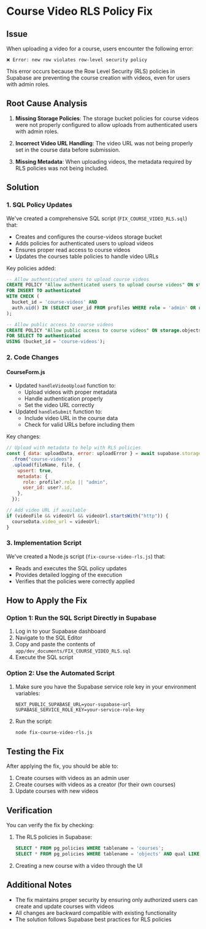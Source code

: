 # Course Video RLS Policy Fix

## Issue

When uploading a video for a course, users encounter the following error:

```
❌ Error: new row violates row-level security policy
```

This error occurs because the Row Level Security (RLS) policies in Supabase are preventing the course creation with videos, even for users with admin roles.

## Root Cause Analysis

1. **Missing Storage Policies**: The storage bucket policies for course videos were not properly configured to allow uploads from authenticated users with admin roles.

2. **Incorrect Video URL Handling**: The video URL was not being properly set in the course data before submission.

3. **Missing Metadata**: When uploading videos, the metadata required by RLS policies was not being included.

## Solution

### 1. SQL Policy Updates

We've created a comprehensive SQL script (`FIX_COURSE_VIDEO_RLS.sql`) that:

- Creates and configures the course-videos storage bucket
- Adds policies for authenticated users to upload videos
- Ensures proper read access to course videos
- Updates the courses table policies to handle video URLs

Key policies added:

```sql
-- Allow authenticated users to upload course videos
CREATE POLICY "Allow authenticated users to upload course videos" ON storage.objects
FOR INSERT TO authenticated
WITH CHECK (
  bucket_id = 'course-videos' AND
  auth.uid() IN (SELECT user_id FROM profiles WHERE role = 'admin' OR role = 'creator')
);

-- Allow public access to course videos
CREATE POLICY "Allow public access to course videos" ON storage.objects
FOR SELECT TO authenticated
USING (bucket_id = 'course-videos');
```

### 2. Code Changes

#### CourseForm.js

- Updated `handleVideoUpload` function to:
  - Upload videos with proper metadata
  - Handle authentication properly
  - Set the video URL correctly
- Updated `handleSubmit` function to:
  - Include video URL in the course data
  - Check for valid URLs before including them

Key changes:

```javascript
// Upload with metadata to help with RLS policies
const { data: uploadData, error: uploadError } = await supabase.storage
  .from("course-videos")
  .upload(fileName, file, {
    upsert: true,
    metadata: {
      role: profile?.role || "admin",
      user_id: user?.id,
    },
  });

// Add video URL if available
if (videoFile && videoUrl && videoUrl.startsWith("http")) {
  courseData.video_url = videoUrl;
}
```

### 3. Implementation Script

We've created a Node.js script (`fix-course-video-rls.js`) that:

- Reads and executes the SQL policy updates
- Provides detailed logging of the execution
- Verifies that the policies were correctly applied

## How to Apply the Fix

### Option 1: Run the SQL Script Directly in Supabase

1. Log in to your Supabase dashboard
2. Navigate to the SQL Editor
3. Copy and paste the contents of `app/dev_documents/FIX_COURSE_VIDEO_RLS.sql`
4. Execute the SQL script

### Option 2: Use the Automated Script

1. Make sure you have the Supabase service role key in your environment variables:

   ```
   NEXT_PUBLIC_SUPABASE_URL=your-supabase-url
   SUPABASE_SERVICE_ROLE_KEY=your-service-role-key
   ```

2. Run the script:
   ```bash
   node fix-course-video-rls.js
   ```

## Testing the Fix

After applying the fix, you should be able to:

1. Create courses with videos as an admin user
2. Create courses with videos as a creator (for their own courses)
3. Update courses with new videos

## Verification

You can verify the fix by checking:

1. The RLS policies in Supabase:

   ```sql
   SELECT * FROM pg_policies WHERE tablename = 'courses';
   SELECT * FROM pg_policies WHERE tablename = 'objects' AND qual LIKE '%course-videos%';
   ```

2. Creating a new course with a video through the UI

## Additional Notes

- The fix maintains proper security by ensuring only authorized users can create and update courses with videos
- All changes are backward compatible with existing functionality
- The solution follows Supabase best practices for RLS policies

